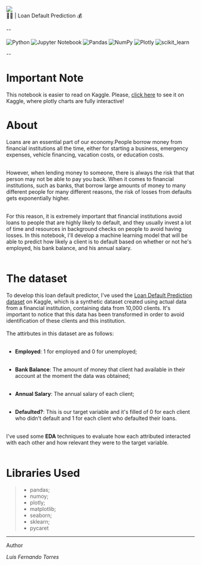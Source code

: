 <img src = "https://miro.medium.com/max/1400/1*f7m92eei7PE8gFyaCQnXMw.jpeg"><br>
👨‍💻 | Loan Default Prediction 💰

--<br><br>
![Python](https://img.shields.io/badge/python-3670A0?style=for-the-badge&logo=python&logoColor=ffdd54) ![Jupyter Notebook](https://img.shields.io/badge/jupyter-%23FA0F00.svg?style=for-the-badge&logo=jupyter&logoColor=white) ![Pandas](https://img.shields.io/badge/pandas-%23150458.svg?style=for-the-badge&logo=pandas&logoColor=white) ![NumPy](https://img.shields.io/badge/numpy-%23013243.svg?style=for-the-badge&logo=numpy&logoColor=white) ![Plotly](https://img.shields.io/badge/Plotly-%233F4F75.svg?style=for-the-badge&logo=plotly&logoColor=white)
![scikit_learn](https://img.shields.io/badge/scikit_learn-F7931E?style=for-the-badge&logo=scikit-learn&logoColor=white)<br>

--

# Important Note

This notebook is easier to read on Kaggle. Please, <a href ="https://www.kaggle.com/code/lusfernandotorres/loan-default-prediction/notebook">click here</a> to see it on Kaggle, where plotly charts are fully interactive!

# About
Loans are an essential part of our economy.People borrow money from financial institutions all the time, either for starting a business, emergency expenses, vehicle financing, vacation costs, or education costs.<br><br>

However, when lending money to someone, there is always the risk that that person may not be able to pay you back. When it comes to financial institutions, such as banks, that borrow large amounts of money to many different people for many different reasons, the risk of losses from defaults gets exponentially higher.<br><br>

For this reason, it is extremely important that financial institutions avoid loans to people that are highly likely to default, and they usually invest a lot of time and resources in background checks on people to avoid having losses. In this notebook, I'll develop a machine learning model that will be able to predict how likely a client is to default based on whether or not he's employed, his bank balance, and his annual salary.<br><br>

# The dataset

To develop this loan default predictor, I've used the <a href = "https://www.kaggle.com/datasets/kmldas/loan-default-prediction">Loan Default Prediction dataset</a> on Kaggle, which is a synthetic dataset created using actual data from a financial institution, containing data from 10,000 clients. It's important to notice that this data has been transformed in order to avoid identification of these clients and this institution.<br><br>
The attirbutes in this dataset are as follows: <br><br>

- **Employed**: 1 for employed and 0 for unemployed; <br><br>

- **Bank Balance**: The amount of money that client had available in their account at the moment the data was obtained; <br><br>

- **Annual Salary**: The annual salary of each client; <br><br>

- **Defaulted?**: This is our target variable and it's filled of 0 for each client who didn't default and 1 for each client who defaulted their loans. <br><br>

I've used some **EDA** techniques to evaluate how each attributed interacted with each other and how relevant they were to the target variable. <br><br>

# Libraries Used

> - pandas;
> - numoy;
> - plotly;
> - matplotlib;
> - seaborn;
> - sklearn;
> - pycaret

---

Author

*Luis Fernando Torres*
